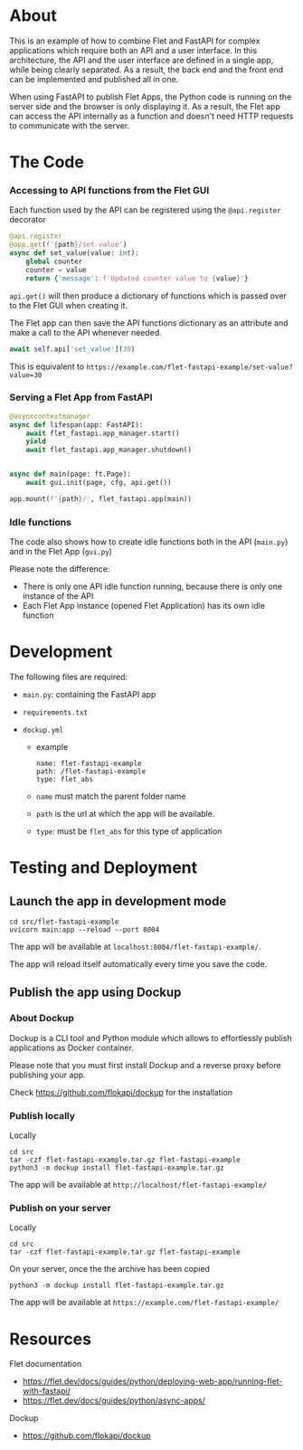 # About

This is an example of how to combine Flet and FastAPI for complex applications which require both an API and a user interface. In this architecture, the API and the user interface are defined in a single app, while being clearly separated. As a result, the back end and the front end can be implemented and published all in one.

When using FastAPI to publish Flet Apps, the Python code is running on the server side and the browser is only displaying it. As a result, the Flet app can access the API internally as a function and doesn't need HTTP requests to communicate with the server.



# The Code

### Accessing to API functions from the Flet GUI

Each function used by the API can be registered using the  `@api.register` decorator

```python
@api.register
@app.get(f'{path}/set-value')
async def set_value(value: int):
    global counter
    counter = value
    return {'message': f'Updated counter value to {value}'}
```

`api.get()` will then produce a dictionary of functions which is passed over to the Flet GUI when creating it.

The Flet app can then save the API functions dictionary as an attribute and make a call to the API whenever needed.

```python
await self.api['set_value'](30)
```

This is equivalent to `https://example.com/flet-fastapi-example/set-value?value=30`



### Serving a Flet App from FastAPI

```python
@asynccontextmanager
async def lifespan(app: FastAPI):
    await flet_fastapi.app_manager.start()
    yield
    await flet_fastapi.app_manager.shutdown()


async def main(page: ft.Page):
    await gui.init(page, cfg, api.get())

app.mount(f'{path}/', flet_fastapi.app(main))
```



### Idle functions

The code also shows how to create idle functions both in the API (`main.py`) and in the Flet App (`gui.py`)

Please note the difference:

- There is only one API idle function running, because there is only one instance of the API
- Each Flet App instance (opened Flet Application) has its own idle function



# Development

The following files are required:

- `main.py`: containing the FastAPI app

- `requirements.txt`

- `dockup.yml`

    - example

        ```
        name: flet-fastapi-example
        path: /flet-fastapi-example
        type: flet_abs
        ```

    - `name` must match the parent folder name
    - `path` is the url at which the app will be available.
    - `type`: must be `flet_abs` for this type of application



# Testing and Deployment

## Launch the app in development mode

```
cd src/flet-fastapi-example
uvicorn main:app --reload --port 8004
```

The app will be available at `localhost:8004/flet-fastapi-example/`.

The app will reload itself automatically every time you save the code.



## Publish the app using Dockup

### About Dockup

Dockup is a CLI tool and Python module which allows to effortlessly publish applications as Docker container.

Please note that you must first install Dockup and a reverse proxy before publishing your app. 

Check https://github.com/flokapi/dockup for the installation



### Publish locally

Locally

```
cd src
tar -czf flet-fastapi-example.tar.gz flet-fastapi-example
python3 -m dockup install flet-fastapi-example.tar.gz
```

The app will be available at `http://localhost/flet-fastapi-example/`



### Publish on your server

Locally

```
cd src
tar -czf flet-fastapi-example.tar.gz flet-fastapi-example
```

On your server, once the the archive has been copied

```
python3 -m dockup install flet-fastapi-example.tar.gz
```

The app will be available at `https://example.com/flet-fastapi-example/`



# Resources

Flet documentation

- https://flet.dev/docs/guides/python/deploying-web-app/running-flet-with-fastapi/
- https://flet.dev/docs/guides/python/async-apps/



Dockup

- https://github.com/flokapi/dockup
